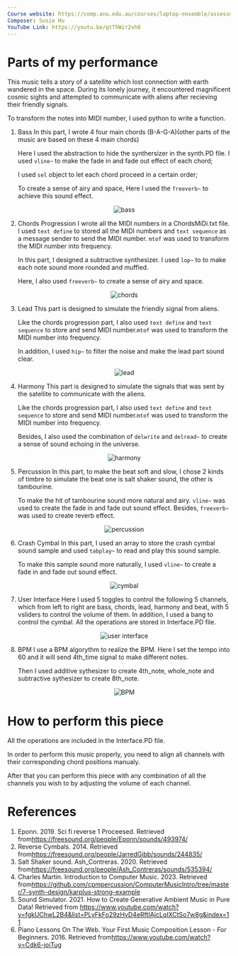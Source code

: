 ```yaml
---
Course website: https://comp.anu.edu.au/courses/laptop-ensemble/assessments/solo-performance/
Composer: Susie Hu 
YouTube Link: https://youtu.be/qtThWir2xh8
---
```


# Parts of my performance
This music tells a story of a satellite which lost connection with earth wandered in the space. During its lonely journey, it encountered magnificent cosmic sights and attempted to communicate with aliens after recieving their friendly signals. 

To transform the notes into MIDI number, I used python to write a function.

1. Bass
   In this part, I wrote 4 four main chords (B-A-G-A)(other parts of the music are based on these 4 main chords) 
   
   Here I used the abstraction to hide the synthersizer in the synth.PD file. I used `vline~` to make the fade in and fade out effect of each chord;

   I used `sel` object to let each chord proceed in a certain order;

   To create a sense of airy and space, Here I used the `freeverb~` to achieve this sound effect.
   <center>

    ![bass](./Imgs/bass.png)
   </center>

2. Chords Progression
   I wrote all the MIDI numbers in a ChordsMiDi.txt file. I used `text define` to stored all the MIDI numbers and `text sequence` as a message sender to send the MIDI number. `mtof` was used to transform the MIDI number into frequency.

   In this part, I designed a subtractive synthesizer. I used `lop~` to to make each note sound more rounded and muffled.

   Here, I also used `freeverb~` to create a sense of airy and space.
   <center>
   
    ![chords](./Imgs/chords.png)
   </center>

3. Lead
   This part is designed to simulate   the friendly signal from aliens. 

   Like the chords progression part, I also used `text define` and `text sequence` to store and send MIDI number.`mtof` was used to transform the MIDI number into frequency.

   In addition, I used `hip~` to filter the noise and make the lead part sound clear.

   <center>
   
    ![lead](./Imgs/lead.png)
   </center>

4. Harmony
   This part is designed to simulate the signals that was sent by the satellite to communicate with the aliens.

   Like the chords progression part, I also used `text define` and `text sequence` to store and send MIDI number.`mtof` was used to transform the MIDI number into frequency.

   Besides, I also used the combination of `delwrite` and `delread~` to create a sense of sound echoing in the universe.
   <center>
   
    ![harmony](./Imgs/harmony.png)
   </center>

5. Percussion
   In this part, to make the beat soft and slow, I chose 2 kinds of timbre to simulate the beat one is salt shaker sound, the other is tambourine. 

   To make the hit of tambourine sound more natural and airy. `vline~` was used to create the fade in and fade out sound effect. Besides, `freeverb~` was used to create reverb effect.

   <center>
   
    ![percussion](./Imgs/percussion.png)
   </center>

6. Crash Cymbal
   In this part, I used an array to store the crash cymbal sound sample and used `tabplay~` to read and play this sound sample.
   
   To make this sample sound more naturally, I used `vline~` to create a fade in and fade out sound effect.
   <center>
   
    ![cymbal](./Imgs/cymbal.png)
   </center>

7. User Interface
    Here I used 5 toggles to control the following 5 channels, which from left to right are bass, chords, lead, harmony and beat, with 5 vsliders to control the volume of them. In addition, I used a bang to control the cymbal. All the operations are stored in Interface.PD file.

    <center>
   
    ![user interface](./Imgs/Interface.png)
   </center>

8. BPM
   I use a BPM algorythm to realize the BPM. Here I set the tempo into 60 and it will send 4th_time signal to make different notes.

   Then I used additive sythesizer to create 4th_note, whole_note and subtractive sythesizer to create 8th_note.
   <center>
   
    ![BPM](./Imgs/BPM.png)
   </center>

# How to perform this piece
All the operations are included in the Interface.PD file.

In order to perform this music properly, you need to align all channels with their corresponding chord positions manualy. 

After that you can perform this piece with any combination of all the channels you wish to by adjusting the volume of each channel.

# References
1. Eponn. 2019. Sci fi reverse 1 Proceesed. Retrieved from<https://freesound.org/people/Eponn/sounds/493974/> 
2. Reverse Cymbals. 2014. Retrieved from<https://freesound.org/people/JarredGibb/sounds/244835/>
3. Salt Shaker sound. Ash_Contreras. 2020. Retrieved from<https://freesound.org/people/Ash_Contreras/sounds/535394/>
4. Charles Martin. Introduction to Computer Music. 2023. Retrieved from<https://github.com/cpmpercussion/ComputerMusicIntro/tree/master/7-synth-design/karplus-strong-example>
5. Sound Simulator. 2021. How to Create Generative Ambient Music in Pure Data! Retrieved from <https://www.youtube.com/watch?v=fgkUChwL2B4&list=PLyFkFo29zHvD4eRftIAjcLqIXCtSo7w8g&index=11>
6. Piano Lessons On The Web. Your First Music Composition Lesson - For Beginners. 2016. Retrieved from<https://www.youtube.com/watch?v=Cdk6-joiTug>